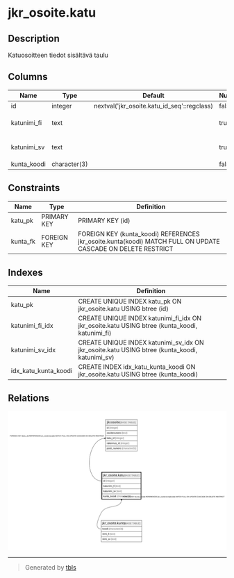 # jkr_osoite.katu

## Description

Katuosoitteen tiedot sisältävä taulu

## Columns

| Name | Type | Default | Nullable | Children | Parents | Comment |
| ---- | ---- | ------- | -------- | -------- | ------- | ------- |
| id | integer | nextval('jkr_osoite.katu_id_seq'::regclass) | false | [jkr.osoite](jkr.osoite.md) |  |  |
| katunimi_fi | text |  | true |  |  | Kadun nimi suomeksi |
| katunimi_sv | text |  | true |  |  | Kadun nimi ruotsiksi |
| kunta_koodi | character(3) |  | false |  | [jkr_osoite.kunta](jkr_osoite.kunta.md) |  |

## Constraints

| Name | Type | Definition |
| ---- | ---- | ---------- |
| katu_pk | PRIMARY KEY | PRIMARY KEY (id) |
| kunta_fk | FOREIGN KEY | FOREIGN KEY (kunta_koodi) REFERENCES jkr_osoite.kunta(koodi) MATCH FULL ON UPDATE CASCADE ON DELETE RESTRICT |

## Indexes

| Name | Definition |
| ---- | ---------- |
| katu_pk | CREATE UNIQUE INDEX katu_pk ON jkr_osoite.katu USING btree (id) |
| katunimi_fi_idx | CREATE UNIQUE INDEX katunimi_fi_idx ON jkr_osoite.katu USING btree (kunta_koodi, katunimi_fi) |
| katunimi_sv_idx | CREATE UNIQUE INDEX katunimi_sv_idx ON jkr_osoite.katu USING btree (kunta_koodi, katunimi_sv) |
| idx_katu_kunta_koodi | CREATE INDEX idx_katu_kunta_koodi ON jkr_osoite.katu USING btree (kunta_koodi) |

## Relations

![er](jkr_osoite.katu.svg)

---

> Generated by [tbls](https://github.com/k1LoW/tbls)
